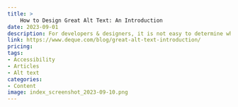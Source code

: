 ```yaml
---
title: > 
    How to Design Great Alt Text: An Introduction
date: 2023-09-01
description: For developers & designers, it is not easy to determine when to use alt text &amp; how to make it effective. Visit our blog to learn how to write concise, accessible alt text.
link: https://www.deque.com/blog/great-alt-text-introduction/
pricing: 
tags: 
- Accessibility
- Articles
- Alt text
categories: 
- Content
image: index_screenshot_2023-09-10.png
---
```

